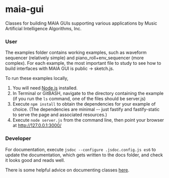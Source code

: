 # maia-gui
Classes for building MAIA GUIs supporting various applications by Music Artificial Intelligence Algorithms, Inc.

### User

The examples folder contains working examples, such as waveform sequencer (relatively simple) and piano_roll+env_sequencer (more complex). For each example, the most important file to study to see how to build interfaces with MAIA GUI is public -> sketch.js.

To run these examples locally,

1. You will need [Node.js](https://nodejs.org/en/) installed.
2. In Terminal or GitBASH, navigate to the directory containing the example (if you run the `ls` command, one of the files should be server.js)
3. Execute `npm install` to obtain the dependencies for your example of choice. (The dependencies are minimal -- just fastify and fastify-static to serve the page and associated resources.)
4. Execute `node server.js` from the command line, then point your browser at http://127.0.0.1:3000/


### Developer

For documentation, execute `jsdoc --configure .jsdoc.config.js es6` to update
the documentation, which gets written to the docs folder, and check it looks
good and reads well.

There is some helpful advice on documenting classes [here](https://stackoverflow.com/questions/41715994/how-to-document-ecma6-classes-with-jsdoc).
